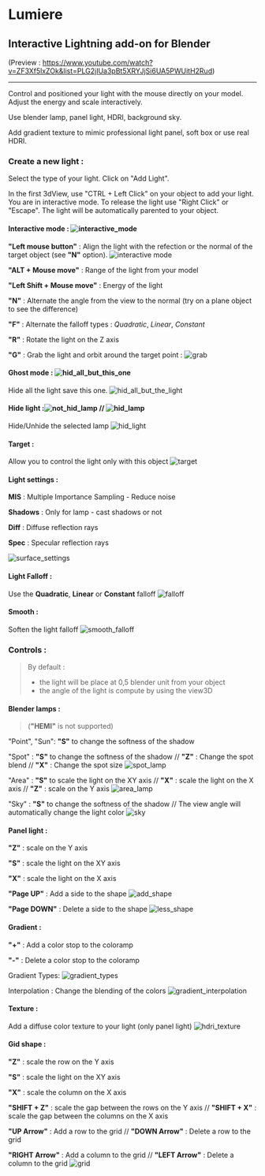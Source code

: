# Lumiere

## Interactive Lightning add-on for Blender 
(Preview : https://www.youtube.com/watch?v=ZF3Xf5lxZOk&list=PLG2jIUa3pBt5XRYJjSi6UA5PWUitH2Rud)
****
Control and positioned your light with the mouse directly on your model. Adjust the energy and scale interactively.

Use blender lamp, panel light, HDRI, background sky. 

Add gradient texture to mimic professional light panel, soft box or use real HDRI.

### Create a new light :
Select the type of your light. Click on "Add Light". 

In the first 3dView, use "CTRL + Left Click" on your object to add your light. You are in interactive mode. To release the light use "Right Click" or "Escape". The light will be automatically parented to your object.

#### Interactive mode : ![interactive_mode](https://cloud.githubusercontent.com/assets/10100090/12847889/c100eac0-cc16-11e5-8b45-62334a23d06f.png)

**"Left mouse button"** : Align the light with the refection or the normal of the target object (see **"N"** option).
![interactive mode](https://cloud.githubusercontent.com/assets/10100090/12848961/2846ade0-cc1d-11e5-9f37-ee2158d678ae.gif)

**"ALT + Mouse move"** : Range of the light from your model

**"Left Shift + Mouse move"** : Energy of the light

**"N"** : Alternate the angle from the view to the normal (try on a plane object to see the difference)

**"F"** : Alternate the falloff types : *Quadratic*, *Linear*, *Constant*

**"R"** : Rotate the light on the Z axis

**"G"** : Grab the light and orbit around the target point :
![grab](https://cloud.githubusercontent.com/assets/10100090/12847098/44bc2d3a-cc11-11e5-90bc-1ebc247e200c.gif)

#### Ghost mode : ![hid_all_but_this_one](https://cloud.githubusercontent.com/assets/10100090/12847858/8a4e8230-cc16-11e5-9ae5-dcff99322653.png)
Hide all the light save this one.
![hid_all_but_the_light](https://cloud.githubusercontent.com/assets/10100090/12847114/5cfc1b4e-cc11-11e5-8a91-963edd456cd8.gif)

#### Hide light :![not_hid_lamp](https://cloud.githubusercontent.com/assets/10100090/12848322/6eac6332-cc19-11e5-825f-ffd3aa9d7f91.png) // ![hid_lamp](https://cloud.githubusercontent.com/assets/10100090/12848324/7086b270-cc19-11e5-8659-a52ad24deb26.png)
Hide/Unhide the selected lamp
![hid_light](https://cloud.githubusercontent.com/assets/10100090/12847118/6085d304-cc11-11e5-8006-fd375703e53f.gif)

#### Target :
Allow you to control the light only with this object
![target](https://cloud.githubusercontent.com/assets/10100090/12847216/f8b8708c-cc11-11e5-9eef-ffd09ea77705.gif)

#### Light settings :
**MIS** : Multiple Importance Sampling - Reduce noise

**Shadows** : Only for lamp - cast shadows or not

**Diff** : Diffuse reflection rays

**Spec** : Specular reflection rays

![surface_settings](https://cloud.githubusercontent.com/assets/10100090/12847186/c49a66de-cc11-11e5-91cf-935706d09447.gif)

#### Light Falloff :
Use the **Quadratic**, **Linear** or **Constant** falloff
![falloff](https://cloud.githubusercontent.com/assets/10100090/12847374/244c7850-cc13-11e5-80d7-6cb41a01c6cb.gif)

#### Smooth :
Soften the light falloff 
![smooth_falloff](https://cloud.githubusercontent.com/assets/10100090/12847369/1987651a-cc13-11e5-851f-df5671225fcc.gif)

### Controls :
>By default :
> - the light will be place at 0,5 blender unit from your object
> - the angle of the light is compute by using the view3D

#### Blender lamps : 
> (**"HEMI"** is not supported)

"Point", "Sun": **"S"** to change the softness of the shadow 

"Spot" : **"S"** to change the softness of the shadow // **"Z"** : Change the spot blend // **"X"** : Change the spot size
![spot_lamp](https://cloud.githubusercontent.com/assets/10100090/12847150/8661f8e6-cc11-11e5-958c-c747f5d324f5.gif)

"Area" : **"S"** to scale the light on the XY axis // **"X"** : scale the light on the X axis // **"Z"** : scale on the Y axis
![area_lamp](https://cloud.githubusercontent.com/assets/10100090/12847078/2cadd996-cc11-11e5-80ae-f95a36ada200.gif)

"Sky" : **"S"** to change the softness of the shadow // The view angle will automatically change the light color
![sky](https://cloud.githubusercontent.com/assets/10100090/12847125/641cd83c-cc11-11e5-812f-d49277f14798.gif)

#### Panel light :

**"Z"** : scale on the Y axis

**"S"** : scale the light on the XY axis

**"X"** : scale the light on the X axis

**"Page UP"** : Add a side to the shape
![add_shape](https://cloud.githubusercontent.com/assets/10100090/12847072/2737a776-cc11-11e5-96d8-88ce0a79b26a.gif)

**"Page DOWN"** : Delete a side to the shape
![less_shape](https://cloud.githubusercontent.com/assets/10100090/12847121/62a2165c-cc11-11e5-981b-cc73516eb048.gif)

#### Gradient :

**"+"** : Add a color stop to the coloramp

**"-"** : Delete a color stop to the coloramp

Gradient Types: 
![gradient_types](https://cloud.githubusercontent.com/assets/10100090/12847101/48792b12-cc11-11e5-9a0d-07988464fead.gif)

Interpolation : Change the blending of the colors
![gradient_interpolation](https://cloud.githubusercontent.com/assets/10100090/12847100/46aabd8c-cc11-11e5-8fb7-e5e69574c3e5.gif)

#### Texture :
Add a diffuse color texture to your light (only panel light)
![hdri_texture](https://cloud.githubusercontent.com/assets/10100090/12847112/598f4da0-cc11-11e5-851d-d34c13d54da7.gif)

#### Gid shape :

**"Z"** : scale the row on the Y axis

**"S"** : scale the light on the XY axis

**"X"** : scale the column on the X axis

**"SHIFT + Z"** : scale the gap between the rows on the Y axis // **"SHIFT + X"** : scale the gap between the columns on the X axis

**"UP Arrow"** : Add a row to the grid // **"DOWN Arrow"** : Delete a row to the grid

**"RIGHT Arrow"** : Add a column to the grid // **"LEFT Arrow"** : Delete a column to the grid
![grid](https://cloud.githubusercontent.com/assets/10100090/12847103/4c457ae8-cc11-11e5-8b02-e4e514f9a57f.gif)
